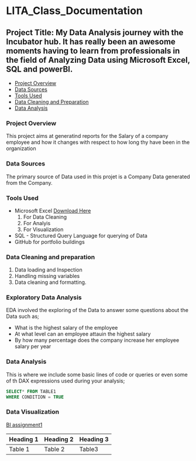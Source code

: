 # LITA_Class_Documentation

## Project Title: My Data Analysis journey with the Incubator hub. It has really been an awesome moments having to learn from professionals in the field of Analyzing Data using Microsoft Excel, SQL and powerBI.

- [Project Overview](#project-overview)
- [Data Sources](#data-sources)
- [Tools Used](#tools-used)
- [Data Cleaning and Preparation](#data-cleaning-and-preparation)
- [Data Analysis](#data-analysis)

### Project Overview

This project aims at generatind reports for the Salary of a company employee and how it changes with respect to how long thy have been in the organization

### Data Sources

The primary source of Data used in this projet is a Company Data generated from the Company.

### Tools Used
- Microsoft Excel [Download Here](https://www.microsoft.com)
  1. For Data Cleaning
  2. For Analyis
  3. For Visualization
- SQL - Structured Query Language for querying of Data
- GitHub for portfolio buildings

### Data Cleaning and preparation
  1. Data loading and Inspection
  2. Handling missing variables
  3. Data cleaning and formatting.

### Exploratory Data Analysis
EDA involved the exploring of the Data to answer some questions about the Data such as;
- What is the highest salary of the employee
- At what level can an employee attauin the highest salary
- By how many percentage does the company increase her employee salary per year
### Data Analysis
This is where we include some basic lines of code or queries or even some of th DAX expressions used during your analysis;

```SQL
SELECT* FROM TABLE1
WHERE CONDITION = TRUE
```
### Data Visualization

[BI assignment1](https://github.com/user-attachments/assets/ff341db7-74be-4cd7-90e5-84de7a24b467)

|Heading 1|Heading 2|Heading 3|
|---------|---------|---------|
|Table 1|Table 2|Table3|

